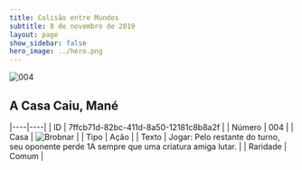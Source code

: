 ```yaml
---
title: Colisão entre Mundos
subtitle: 8 de novembro de 2019
layout: page
show_sidebar: false
hero_image: ../hero.png
---
```


![004](https://cdn.keyforgegame.com/media/card_front/pt/452_004_R6GF94RPW75F_pt.png)

## A Casa Caiu, Mané

|----|----|
| ID | 7ffcb71d-82bc-411d-8a50-12181c8b8a2f |
| Número | 004 |
| Casa | ![Brobnar](https://archonarcana.com/images/thumb/e/e0/Brobnar.png/22px-Brobnar.png "Brobnar") |
| Tipo | Ação |
| Texto | Jogar: Pelo restante do turno, seu oponente perde 1A sempre que uma criatura amiga lutar. |
| Raridade | Comum |
